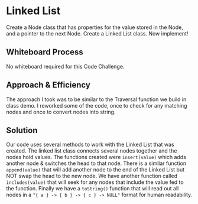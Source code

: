 # Linked List

Create a Node class that has properties for the value stored in the Node, and a pointer to the next Node. Create a Linked List class. Now implement!

## Whiteboard Process

No whiteboard required for this Code Challenge.
<!-- ![Whiteboard](./.png) -->

## Approach & Efficiency
<!-- What approach did you take? Why? What is the Big O space/time for this approach? -->
The approach I took was to be similar to the Traversal function we build in class demo. I reworked some of the code, once to check for any matching nodes and once to convert nodes into string.

## Solution
<!-- Show how to run your code, and examples of it in action -->
Our code uses several methods to work with the Linked List that was created. The linked list class connects several nodes together and the nodes hold values. The functions  created were `insert(value)` which adds another node & switches the head to that node. There is a similar function `append(value)` that will add another node to the end of the Linked List but NOT swap the head to the new node. We have another function called `includes(value)` that will seek for any nodes that include the value fed to the function. Finally we have a `toString()` function that will read out all nodes in a `"{ a } -> { b } -> { c } -> NULL"` format for human readability.
